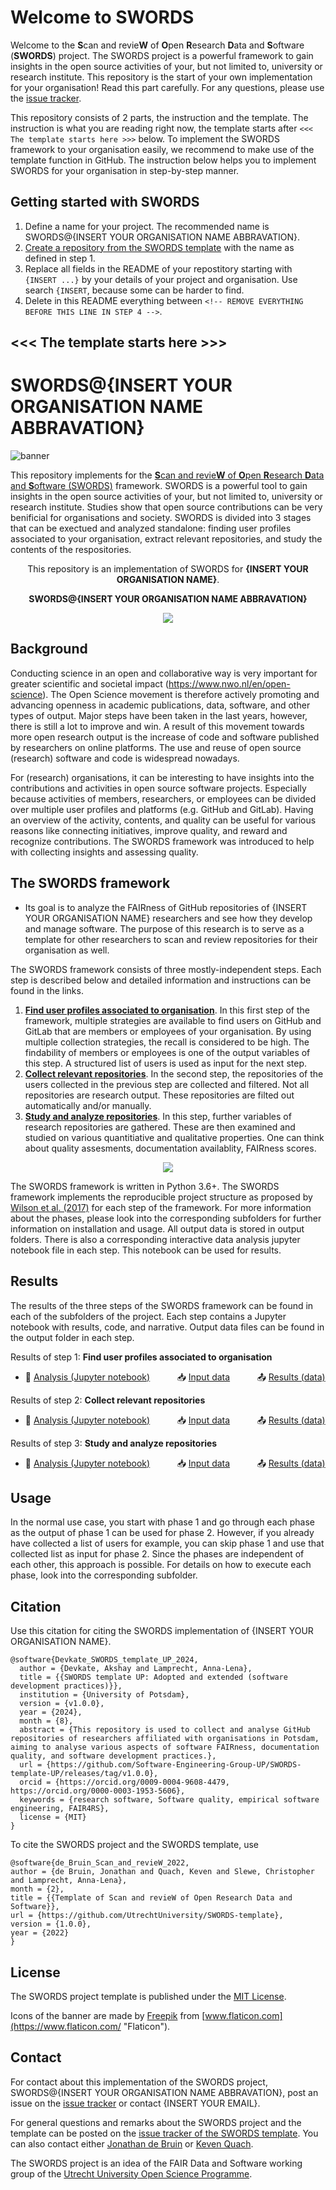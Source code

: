 # Welcome to SWORDS

Welcome to the **S**can and revie**W** of **O**pen **R**esearch **D**ata and **S**oftware (**SWORDS**) project. The SWORDS project is a powerful framework to gain insights in the open source activities of your, but not limited to, university or research institute. This repository is the start of your own implementation for your organisation! Read this part carefully. For any questions, please use the [issue tracker](https://github.com/UtrechtUniversity/SWORDS-template/issues). 

This repository consists of 2 parts, the instruction and the template. The instruction is what you are reading right now, the template starts after `<<< The template starts here >>>` below. To implement the SWORDS framework to your organisation easily, we recommend to make use of the template function in GitHub. The instruction below helps you to implement SWORDS for your organisation in step-by-step manner. 

## Getting started with SWORDS

1. Define a name for your project. The recommended name is SWORDS@{INSERT YOUR ORGANISATION NAME ABBRAVATION}. 
2. [Create a repository from the SWORDS template](https://docs.github.com/en/repositories/creating-and-managing-repositories/creating-a-repository-from-a-template) with the name as defined in step 1. 
3. Replace all fields in the README of your repostitory starting with `{INSERT ...}` by your details of your project and organisation. Use search `{INSERT`, because some can be harder to find. 
4. Delete in this README everything between `<!-- REMOVE EVERYTHING BEFORE THIS LINE IN STEP 4 -->`. 

## <<< The template starts here >>>
<!-- REMOVE EVERYTHING BEFORE THIS LINE IN STEP 4 -->

# SWORDS@{INSERT YOUR ORGANISATION NAME ABBRAVATION}

![banner](docs/banner.png)

This repository implements for the [**S**can and revie**W** of **O**pen **R**esearch **D**ata and **S**oftware (SWORDS)](https://github.com/UtrechtUniversity/SWORDS-template) framework. SWORDS is a powerful tool to gain insights in the open source activities of your, but not limited to, university or research institute. Studies show that open source contributions can be very benificial for organisations and society. SWORDS is divided into 3 stages that can be exectued and analyzed standalone: finding user profiles associated to your organisation, extract relevant repositories, and study the contents of the respositories. 

<p align="center">
  This repository is an implementation of SWORDS for <b>{INSERT YOUR ORGANISATION NAME}</b>.
   <!-- For example Utrecht University -->
</p>
<p align="center">
  <b>SWORDS@{INSERT YOUR ORGANISATION NAME ABBRAVATION}</b>
  <!-- For example SWORDS@UU -->
</p>

<p align="center">
  <img src="docs/your_logo.svg">
</p>

## Background

Conducting science in an open and collaborative way is very important for greater scientific and societal impact (https://www.nwo.nl/en/open-science). The Open Science movement is therefore actively promoting and advancing openness in academic publications, data, software, and other types of output. Major steps have been taken in the last years, however, there is still a lot to improve and win. A result of this movement towards more open research output is the increase of code and software published by researchers on online platforms. The use and reuse of open source (research) software and code is widespread nowadays. 

For (research) organisations, it can be interesting to have insights into the contributions and activities in open source software projects. Especially because activities of members, researchers, or employees can be divided over multiple user profiles and platforms (e.g. GitHub and GitLab). Having an overview of the activity, contents, and quality can be useful for various reasons like connecting initiatives, improve quality, and reward and recognize contributions. The SWORDS framework was introduced to help with collecting insights and assessing quality. 

<!-- Introduce FAIR -->

## The SWORDS framework


- Its goal is to analyze the FAIRness of GitHub repositories of {INSERT YOUR ORGANISATION NAME} researchers and see how they develop and manage software. The purpose of this research is to serve as a template for other researchers to scan and review repositories for their organisation as well.



The SWORDS framework consists of three mostly-independent steps. Each step is described below and detailed information and instructions can be found in the links. 

1. **[Find user profiles associated to organisation](collect_users/)**. In this first step of the framework, multiple strategies are available to find users on GitHub and GitLab that are members or employees of your organisation. By using multiple collection strategies, the recall is considered to be high. The findability of members or employees is one of the output variables of this step. A structured list of users is used as input for the next step.
2. **[Collect relevant repositories](collect_repositories/)**. In the second step, the repositories of the users collected in the previous step are collected and filtered. Not all repositories are research output. These repositories are filted out automatically and/or manually.
3. **[Study and analyze repositories](collect_variables/)**. In this step, further variables of research repositories are gathered. These are then examined and studied on various quantitiative and qualitative properties. One can think about quality assesments, documentation availablity, FAIRness scores. 

<p align="center">
  <img src="docs/SWORDS_basic_flow.drawio.png">
</p>

The SWORDS framework is written in Python 3.6+. The SWORDS framework implements the reproducible project structure as proposed by [Wilson et al. (2017)](https://journals.plos.org/ploscompbiol/article?id=10.1371/journal.pcbi.1005510) for each step of the framework. For more information about the phases, please look into the corresponding subfolders for further information on installation and usage. All output data is stored in output folders. There is also a corresponding interactive data analysis jupyter notebook file in each step. This notebook can be used for results. 

## Results

The results of the three steps of the SWORDS framework can be found in each of the subfolders of the project. Each step contains a Jupyter notebook with results, code, and narrative. Output data files can be found in the output folder in each step.  

Results of step 1: **Find user profiles associated to organisation**
- :open_book: [Analysis (Jupyter notebook)](collect_users/analyze_users.ipynb) &nbsp; &nbsp; &nbsp; &nbsp; &nbsp; :inbox_tray: [Input data](collect_users/methods) &nbsp; &nbsp; &nbsp; &nbsp; &nbsp; :outbox_tray: [Results (data)](collect_users/results) 

Results of step 2: **Collect relevant repositories**
- :open_book: [Analysis (Jupyter notebook)](collect_repositories/analyze_repositories.ipynb) &nbsp; &nbsp; &nbsp; &nbsp; &nbsp; :inbox_tray: [Input data](collect_users/results) &nbsp; &nbsp; &nbsp; &nbsp; &nbsp; :outbox_tray: [Results (data)](collect_repositories/results) 

Results of step 3: **Study and analyze repositories**
- :open_book: [Analysis (Jupyter notebook)](collect_variables/analyze_metrics.ipynb) &nbsp; &nbsp; &nbsp; &nbsp; &nbsp; :inbox_tray: [Input data](collect_repositories/results) &nbsp; &nbsp; &nbsp; &nbsp; &nbsp; :outbox_tray: [Results (data)](collect_variables/results) 

## Usage

In the normal use case, you start with phase 1 and go through each phase as the output of phase 1 can be used for phase 2. However, if you already have collected a list of users for example, you can skip phase 1 and use that collected list as input for phase 2. Since the phases are independent of each other, this approach is possible. For details on how to execute each phase, look into the corresponding subfolder.

## Citation

Use this citation for citing the SWORDS implementation of {INSERT YOUR ORGANISATION NAME}.
```
@software{Devkate_SWORDS_template_UP_2024,
  author = {Devkate, Akshay and Lamprecht, Anna-Lena},
  title = {{SWORDS template UP: Adopted and extended (software development practices)}},
  institution = {University of Potsdam},
  version = {v1.0.0},
  year = {2024},
  month = {8},
  abstract = {This repository is used to collect and analyse GitHub repositories of researchers affiliated with organisations in Potsdam, aiming to analyse various aspects of software FAIRness, documentation quality, and software development practices.},
  url = {https://github.com/Software-Engineering-Group-UP/SWORDS-template-UP/releases/tag/v1.0.0},
  orcid = {https://orcid.org/0009-0004-9608-4479, https://orcid.org/0000-0003-1953-5606},
  keywords = {research software, Software quality, empirical software engineering, FAIR4RS},
  license = {MIT}
}
```

To cite the SWORDS project and the SWORDS template, use 

```
@software{de_Bruin_Scan_and_revieW_2022,
author = {de Bruin, Jonathan and Quach, Keven and Slewe, Christopher and Lamprecht, Anna-Lena},
month = {2},
title = {{Template of Scan and revieW of Open Research Data and Software}},
url = {https://github.com/UtrechtUniversity/SWORDS-template},
version = {1.0.0},
year = {2022}
}
```

## License

The SWORDS project template is published under the [MIT License](/license).

Icons of the banner are made by [Freepik](https://www.freepik.com "Freepik") from [www.flaticon.com](https://www.flaticon.com/ "Flaticon").

## Contact

For contact about this implementation of the SWORDS project, SWORDS@{INSERT YOUR ORGANISATION NAME ABBRAVATION}, post an issue on the [issue tracker](../../issues) or contact {INSERT YOUR EMAIL}. 

For general questions and remarks about the SWORDS project and the template can be posted on the [issue tracker of the SWORDS template](https://github.com/UtrechtUniversity/SWORDS-template/issues). You can also contact either [Jonathan de Bruin](https://github.com/J535D165) or [Keven Quach](https://github.com/kequach). 

The SWORDS project is an idea of the FAIR Data and Software working group of the [Utrecht University Open Science Programme](https://www.uu.nl/en/research/open-science).
